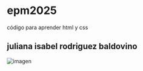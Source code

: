 # epm2025
código para aprender html y css


## juliana isabel rodriguez baldovino
![imagen]("./img/robot.webp")

